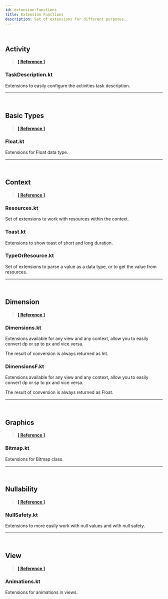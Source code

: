 ```yaml
---
id: extension-functions
title: Extension Functions
description: Set of extensions for different purposes.
---
```


<br/>

## Activity 

> #### <a href="/reference/-android%20-utils/com.jeovanimartinez.androidutils.extensions.activity/index.html" target="_blank"><b>[ Reference ]</b></a>

### TaskDescription.kt

Extensions to easily configure the activities task description.

---

<br/>





## Basic Types

> #### <a href="/reference/-android%20-utils/com.jeovanimartinez.androidutils.extensions.basictypes/index.html" target="_blank"><b>[ Reference ]</b></a>

### Float.kt

Extensions for Float data type.

--- 

<br/>





## Context

> #### <a href="/reference/-android%20-utils/com.jeovanimartinez.androidutils.extensions.context/index.html" target="_blank"><b>[ Reference ]</b></a>

### Resources.kt
 
Set of extensions to work with resources within the context.
 
### Toast.kt

Extensions to show toast of short and long duration.

### TypeOrResource.kt

Set of extensions to parse a value as a data type, or to get the value from resources.

---

<br/>





## Dimension

> #### <a href="/reference/-android%20-utils/com.jeovanimartinez.androidutils.extensions.dimension/index.html" target="_blank"><b>[ Reference ]</b></a>

### Dimensions.kt

Extensions available for any view and any context, allow you to easily convert dp or sp to px and vice versa.

The result of conversion is always returned as Int.

### DimensionsF.kt

Extensions available for any view and any context, allow you to easily convert dp or sp to px and vice versa.

The result of conversion is always returned as Float.

---

<br/>





## Graphics

> #### <a href="/reference/-android%20-utils/com.jeovanimartinez.androidutils.extensions.graphics/index.html" target="_blank"><b>[ Reference ]</b></a>

### Bitmap.kt

Extensions for Bitmap class.

--- 

<br/>





## Nullability

> #### <a href="/reference/-android%20-utils/com.jeovanimartinez.androidutils.extensions.nullability/index.html" target="_blank"><b>[ Reference ]</b></a>

### NullSafety.kt

Extensions to more easily work with null values and with null safety.

--- 

<br/>





## View

> #### <a href="/reference/-android%20-utils/com.jeovanimartinez.androidutils.extensions.view/index.html" target="_blank"><b>[ Reference ]</b></a>

### Animations.kt
 
Extensions for animations in views.
